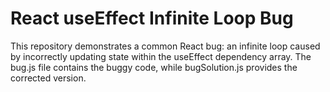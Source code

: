 # React useEffect Infinite Loop Bug
This repository demonstrates a common React bug: an infinite loop caused by incorrectly updating state within the useEffect dependency array. The bug.js file contains the buggy code, while bugSolution.js provides the corrected version.